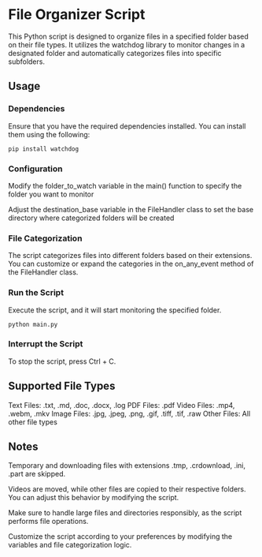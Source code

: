 # File Organizer Script
This Python script is designed to organize files in a specified folder based on their file types. It utilizes the watchdog library to monitor changes in a designated folder and automatically categorizes files into specific subfolders.

## Usage
### Dependencies

Ensure that you have the required dependencies installed. You can install them using the following:
```
pip install watchdog
```
### Configuration

Modify the folder_to_watch variable in the main() function to specify the folder you want to monitor

Adjust the destination_base variable in the FileHandler class to set the base directory where categorized folders will be created

### File Categorization

The script categorizes files into different folders based on their extensions. You can customize or expand the categories in the on_any_event method of the FileHandler class.
### Run the Script

Execute the script, and it will start monitoring the specified folder.
```
python main.py
```
### Interrupt the Script

To stop the script, press Ctrl + C.
## Supported File Types
Text Files: .txt, .md, .doc, .docx, .log
PDF Files: .pdf
Video Files: .mp4, .webm, .mkv
Image Files: .jpg, .jpeg, .png, .gif, .tiff, .tif, .raw
Other Files: All other file types
## Notes
Temporary and downloading files with extensions .tmp, .crdownload, .ini, .part are skipped.

Videos are moved, while other files are copied to their respective folders. You can adjust this behavior by modifying the script.

Make sure to handle large files and directories responsibly, as the script performs file operations.

Customize the script according to your preferences by modifying the variables and file categorization logic.
